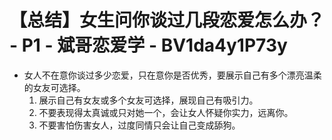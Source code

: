 # 【总结】女生问你谈过几段恋爱怎么办？ - P1 - 斌哥恋爱学 - BV1da4y1P73y

-   女人不在意你谈过多少恋爱，只在意你是否优秀，要展示自己有多个漂亮温柔的女友可选择。
    1.  展示自己有女友或多个女友可选择，展现自己有吸引力。
    2.  不要表现得太真诚或只对她一个，会让女人怀疑你实力，远离你。
    3.  不要害怕伤害女人，过度同情只会让自己变成舔狗。